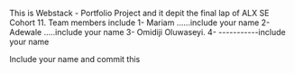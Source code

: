 This is Webstack - Portfolio Project
and it depit the final lap of ALX SE Cohort 11. 
Team members include
1- Mariam ......include your name
2- Adewale .....include your name
3- Omidiji Oluwaseyi.
4- -----------include your name


Include your name and commit this
